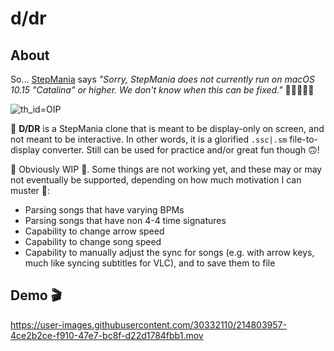 # d/dr

## About

So... [StepMania](https://www.stepmania.com/download/) says _"Sorry, StepMania does not currently run on macOS 10.15 "Catalina" or higher. We don't know when this can be fixed."_ 👀🤔🧐💭💡

![th_id=OIP](https://user-images.githubusercontent.com/30332110/214804294-d54fe379-d96c-458f-bd37-67e15e8ed7c0.jpg)

🤯 **D/DR** is a StepMania clone that is meant to be display-only on screen, and not meant to be interactive. In other words, it is a glorified `.ssc|.sm` file-to-display converter. Still can be used for practice and/or great fun though 🙃!

🚧 Obviously WIP 🚧. Some things are not working yet, and these may or may not eventually be supported, depending on how much motivation I can muster 😬:
- Parsing songs that have varying BPMs
- Parsing songs that have non 4-4 time signatures
- Capability to change arrow speed
- Capability to change song speed
- Capability to manually adjust the sync for songs (e.g. with arrow keys, much like syncing subtitles for VLC), and to save them to file

## Demo 🎬

https://user-images.githubusercontent.com/30332110/214803957-4ce2b2ce-f910-47e7-bc8f-d22d1784fbb1.mov
